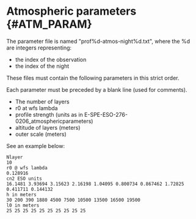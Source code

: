 Atmospheric parameters {#ATM_PARAM}
===================================
 
The parameter file is named "prof%d-atmos-night%d.txt", where the %d are integers representing:
* the index of the observation
* the index of the night

These files must contain the following parameters in this strict order.
   
Each parameter must be preceded by a blank line (used for comments).
  
* The number of layers
* r0 at wfs lambda
* profile strength (units as in  E-SPE-ESO-276-0206_atmosphericparameters)
* altitude of layers (meters)
* outer scale (meters)

See an example below:
~~~{.txt}
Nlayer
10
r0 @ wfs lambda
0.128916
cn2 ESO units
16.1481 3.93694 3.15623 2.16198 1.04095 0.800734 0.867462 1.72825 0.411711 0.144132  
h in meters
30 200 390 1880 4500 7500 10500 13500 16500 19500  
l0 in meters
25 25 25 25 25 25 25 25 25 25 
~~~
